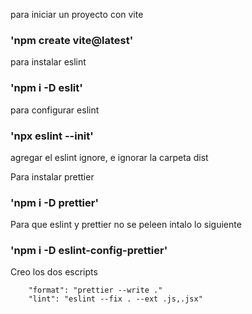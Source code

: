 para iniciar un proyecto con vite

### 'npm create vite@latest'

para instalar eslint

### 'npm i -D eslit'

para configurar eslint

### 'npx eslint --init'

agregar el eslint ignore, e ignorar la carpeta dist

Para instalar prettier

### 'npm i -D prettier'

Para que eslint y prettier no se peleen intalo lo siguiente

### 'npm i -D eslint-config-prettier'

Creo los dos escripts

		"format": "prettier --write ."
		"lint": "eslint --fix . --ext .js,.jsx"


